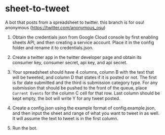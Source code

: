 # sheet-to-tweet
A bot that posts from a spreadsheet to twitter. this branch is for osu! anonymous (https://twitter.com/anonymous_osu)

1. Obtain the credentials json from Google Cloud console by first enabling sheets API, and then creating a service account. Place it in the config folder and rename it to credentials.json.

2. Create a twitter app in the twitter developer page and obtain its consumer key, consumer secret, api key, and api secret.

3. Your spreadsheet should have 4 columns, column B with the text that will be tweeted, and column D that states if it is posted or not. The first is for date submitted and the third is submission category type. For any submission that should be pushed to the front of the queue, place `Current Events` for the column C cell for that row. Last column should be kept empty, the bot will write Y for any tweet posted.

4. Create a config.json using the example format of config.example.json, and then input the sheet and range of what you want to tweet in as well. It will assume the text to tweet is in the first column.

5. Run the bot.
